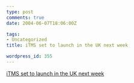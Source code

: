 ```yaml
---
type: post
comments: true
date: 2004-06-07T18:06:00Z

tags:
- Uncategorized
title: iTMS set to launch in the UK next week

wordpress_id: 355
---
```


[iTMS set to launch in the UK next week](http://news.bbc.co.uk/1/hi/entertainment/music/3784799.stm)
